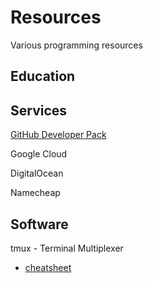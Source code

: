 # Resources

Various programming resources

## Education


## Services

[GitHub Developer Pack](https://education.github.com/pack)

Google Cloud 

DigitalOcean

Namecheap

## Software

tmux - Terminal Multiplexer
- [cheatsheet](https://gist.github.com/MohamedAlaa/2961058)
